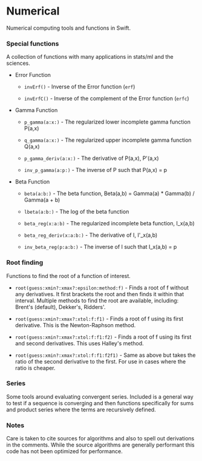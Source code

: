 # Numerical

Numerical computing tools and functions in Swift.

### Special functions

A collection of functions with many applications in stats/ml and the sciences.

* Error Function

  * `invErf()` - Inverse of the Error function (`erf`)

  * `invErfC()` - Inverse of the complement of the Error function (`erfc`)

* Gamma Function

  * `p_gamma(a:x:)` - The regularized lower incomplete gamma function P(a,x)

  * `q_gamma(a:x:)` - The regularized upper incomplete gamma function Q(a,x)

  * `p_gamma_deriv(a:x:)` - The derivative of P(a,x), P'(a,x)

  * `inv_p_gamma(a:p:)` - The inverse of P such that P(a,x) = p

* Beta Function

  * `beta(a:b:)` - The beta function, Beta(a,b) = Gamma(a) * Gamma(b) / Gamma(a + b)

  * `lbeta(a:b:)` - The log of the beta function

  * `beta_reg(x:a:b)` - The regularized incomplete beta function, I_x(a,b)

  * `beta_reg_deriv(x:a:b:)` - The derivative of I, I'_x(a,b)

  * `inv_beta_reg(p:a:b:)` - The inverse of I such that I_x(a,b) = p

### Root finding

Functions to find the root of a function of interest.

* `root(guess:xmin?:xmax?:epsilon:method:f)` - Finds a root of f without any derivatives. It first brackets the root and then finds it within that interval. Multiple methods to find the root are available, including: Brent's (default), Dekker's, Ridders'.

* `root(guess:xmin?:xmax?:xtol:f:f1)` - Finds a root of f using its first derivative. This is the Newton-Raphson method.

* `root(guess:xmin?:xmax?:xtol:f:f1:f2)` - Finds a root of f using its first and second derivatives. This uses Halley's method.

* `root(guess:xmin?:xmax?:xtol:f:f1:f2f1)` - Same as above but takes the ratio of the second derivative to the first. For use in cases where the ratio is cheaper.

### Series

Some tools around evaluating convergent series. Included is a general way to test if a sequence is converging
and then functions specifically for sums and product series where the terms are recursively defined.

### Notes

Care is taken to cite sources for algorithms and also to spell out derivations in the comments. While the source algorithms
are generally performant this code has not been optimized for performance.

